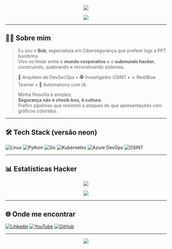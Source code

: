 <!-- Banner ou ASCII Hacker Style -->
<p align="center">
  <img src="https://capsule-render.vercel.app/api?type=rect&color=0:ff00ff,100:00ffff&height=100&section=header&text=Bob%20Reis%20👾&fontSize=45&fontColor=ffffff&animation=fadeIn" />
</p>

<p align="center">
  <img src="https://readme-typing-svg.herokuapp.com?font=Fira+Code&weight=500&size=22&pause=1000&color=FF00FF&center=true&vCenter=true&width=700&lines=Hacker+%7C+Def3nse+%7C+DevSecOps;Transformando+caos+em+pipelines+seguros;Logs+%3E+PowerPoints;Pense+como+um+atacante%2C+construa+como+um+arquiteto" />
</p>

---

## 👨‍💻 Sobre mim
> Eu sou o **Bob**, especialista em Cibersegurança que prefere logs a PPT bonitinho.  
> Vivo no limiar entre o **mundo corporativo** e o **submundo hacker**, construindo, quebrando e reconstruindo sistemas.  
>  
> 🔐 Arquiteto de DevSecOps • 🕵️ Investigador OSINT • ⚔️ Red/Blue Teamer • 🤖 Automations com IA  
>  
> Minha filosofia é simples:  
> **Segurança não é check-box, é cultura.**  
> Prefiro pipelines que resistem a ataques do que apresentações com gráficos coloridos.

---

## 🛠️ Tech Stack (versão neon)
![Linux](https://img.shields.io/badge/Linux-000000?style=for-the-badge&logo=linux&logoColor=yellow)
![Python](https://img.shields.io/badge/Python-000000?style=for-the-badge&logo=python&logoColor=00ffff)
![Go](https://img.shields.io/badge/Go-000000?style=for-the-badge&logo=go&logoColor=ff00ff)
![Kubernetes](https://img.shields.io/badge/Kubernetes-000000?style=for-the-badge&logo=kubernetes&logoColor=blue)
![Azure DevOps](https://img.shields.io/badge/Azure%20DevOps-000000?style=for-the-badge&logo=azuredevops&logoColor=0078d7)
![OSINT](https://img.shields.io/badge/OSINT-000000?style=for-the-badge&logo=protonmail&logoColor=ff00ff)

---

## 📊 Estatísticas Hacker
<p align="center">
  <img src="https://github-readme-stats.vercel.app/api?username=bob-reis&show_icons=true&theme=radical&hide_border=true&bg_color=0d1117&title_color=ff00ff&icon_color=00ffff" />
</p>

<p align="center">
  <img src="https://github-readme-streak-stats.herokuapp.com?user=bob-reis&theme=radical&hide_border=true&ring=ff00ff&fire=00ffff&currStreakLabel=ffffff" />
</p>

---

## 🌐 Onde me encontrar
[![Linkedin](https://img.shields.io/badge/LinkedIn-000000?style=for-the-badge&logo=linkedin&logoColor=00ffff)](https://www.linkedin.com/in/bobreis/)
[![YouTube](https://img.shields.io/badge/YouTube-000000?style=for-the-badge&logo=youtube&logoColor=ff0000)](https://www.youtube.com/@BobzeraTech)
[![GitHub](https://img.shields.io/badge/GitHub-000000?style=for-the-badge&logo=github&logoColor=ffffff)](https://github.com/bob-reis)

---

<p align="center">
  <img src="https://capsule-render.vercel.app/api?type=rect&color=0:00ffff,100:ff00ff&height=60&section=footer&text=Hack%20The%20Planet&fontSize=20&fontColor=ffffff" />
</p>
